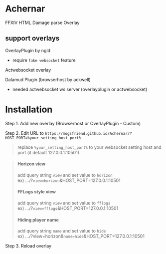 # Achernar
FFXIV HTML Damage parse Overlay

## support overlays
OverlayPlugin by ngld
- require `fake websocket` feature

Actwebsocket overlay

Dalamud Plugin (browserhost by ackwell)
- needed actwebsocket ws server (overlayplugin or actwebsocket)

# Installation
Step 1. Add new overlay (Browserhost or OverlayPlugin - Custom)

Step 2. Edit URL to `https://mogsfriend.github.io/Achernar/?HOST_PORT=%your_setting_host_port%`
> replace `%your_setting_host_port%` to your websocket setting host and port (it default 127.0.0.1:10501)

> #### Horizon view 
> add query string `view` and set value to `horizon`<br>
> ex) …/?`view=horizon`&HOST_PORT=127.0.0.1:10501
> #### FFLogs style view
> add query string `view` and set value to `fflogs`<br>
> ex) …/?`view=fflogs`&HOST_PORT=127.0.0.1:10501
> #### Hiding player name
> add query string `name` and set value to `hide`<br>
> ex) …/?view=horizon&`name=hide`&HOST_PORT=127.0.0.1:10501

Step 3. Reload overlay
